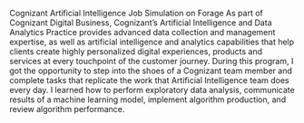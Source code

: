Cognizant Artificial Intelligence Job Simulation on Forage
As part of Cognizant Digital Business, Cognizant’s Artificial Intelligence and Data Analytics Practice provides advanced data collection and management expertise, as well as artificial intelligence and analytics capabilities that help clients create highly personalized digital experiences, products and services at every touchpoint of the customer journey.
During this program, I got the opportunity to step into the shoes of a Cognizant team member and complete tasks that replicate the work that Artificial Intelligence team does every day. I learned how to perform exploratory data analysis, communicate results of a machine learning model, implement algorithm production, and review algorithm performance. 
